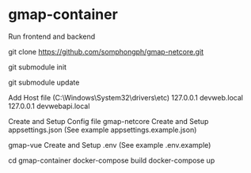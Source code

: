 # gmap-container
Run frontend and backend 

git clone https://github.com/somphongph/gmap-netcore.git

git submodule init

git submodule update

Add Host file (C:\Windows\System32\drivers\etc)
127.0.0.1       devweb.local
127.0.0.1       devwebapi.local


Create and Setup Config file
gmap-netcore
Create and Setup appsettings.json (See example appsettings.example.json)

gmap-vue
Create and Setup .env (See example .env.example)


cd gmap-container
docker-compose build
docker-compose up